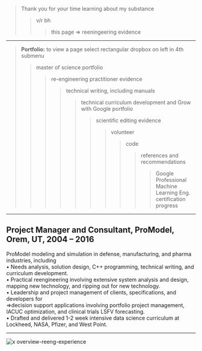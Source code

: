 > Thank you for your time learning about my substance  
>> v/r bh   
>>> this page => reeningeering evidence  

---------

> **Portfolio:** to view a page select rectangular dropbox on left in 4th submenu    
>> master of science portfolio  
>>> re-engineering practitioner evidence  
>>>> technical writing, including manuals  
>>>>> technical curriculum development and Grow with Google portfolio  
>>>>>> scientific editing evidence  
>>>>>>> volunteer    
>>>>>>>> code  
>>>>>>>>> references and recommendations 
>>>>>>>>>> Google Professional Machine Learning Eng. certification progress  
--------------

**Project Manager and Consultant, ProModel, Orem, UT, 2004 – 2016**  
-------------
ProModel modeling and simulation in defense, manufacturing, and pharma industries, including  
• Needs analysis, solution design, C++ programming, technical writing, and curriculum development.  
• Practical reengineering involving extensive system analysis and design, mapping new technology, and ripping out for new technology.  
• Leadership and project management of clients, specifications, and developers for  
  =>decision support applications involving portfolio project management, IACUC optimization, and clinical trials LSFV forecasting.  
• Drafted and delivered 1-2 week intensive data science curriculum at Lockheed, NASA, Pfizer, and West Point.  

--------------------

![x overview-reeng-experience](https://user-images.githubusercontent.com/59778456/193808729-8bd21bf0-a79b-4df8-a27a-49512a3f9cde.JPG)





